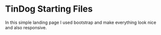 # TinDog Starting Files
In this simple landing page I used bootstrap and make everything look nice and also responsive.

